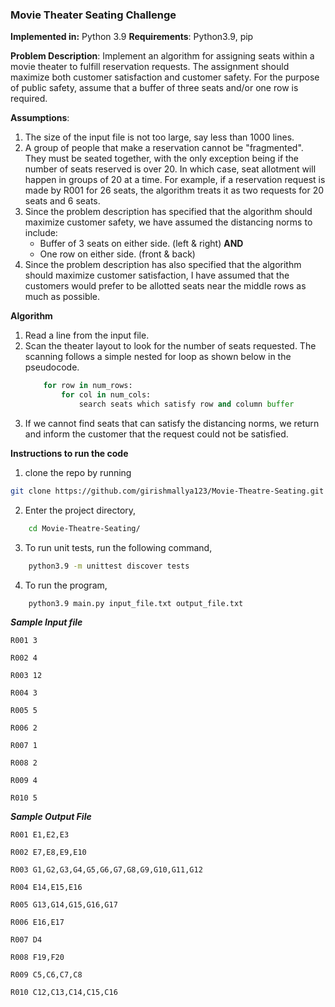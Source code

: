 ### Movie Theater Seating Challenge

**Implemented in:**  Python 3.9
**Requirements**: Python3.9, pip

**Problem Description**:
Implement an algorithm for assigning seats within a movie theater to
fulfill reservation requests. The assignment should maximize both customer satisfaction and customer safety. For the purpose of public safety, assume that a buffer of three seats and/or one row is required.

**Assumptions**:
1) The size of the input file is not too large, say less than 1000 lines. 
2) A group of people that make a reservation cannot be "fragmented". They must be seated together, with the only exception being if the number of seats reserved is over 20. In which case, seat allotment will happen in groups of 20 at a time.
For example, if a reservation request is made by R001 for 26 seats, the algorithm treats it as two requests for 20 seats and 6 seats.
3) Since the problem description has specified that the algorithm should maximize customer safety, we have assumed the distancing norms to include:
	- Buffer of 3 seats on either side. (left & right)
			**AND** 
	- One row on either side. (front & back)
4) Since the problem description has also specified that the algorithm should maximize customer satisfaction, I have assumed that the customers would prefer to be allotted seats near the middle rows as much as possible. 

**Algorithm**
1) Read a line from the input file.
2) Scan the theater layout to look for the number of seats requested. The scanning follows a simple nested for loop as shown below in the pseudocode.
	```python
		for row in num_rows:
			for col in num_cols:
				search seats which satisfy row and column buffer
	```
3) If we cannot find seats that can satisfy the distancing norms, we return and inform the customer that the request could not be satisfied.

**Instructions to run the code**
1) clone the repo by running 
```bash
git clone https://github.com/girishmallya123/Movie-Theatre-Seating.git
```

2) Enter the project directory, 
```bash
	cd Movie-Theatre-Seating/
```
3) To run unit tests, run the following command,
```bash
	python3.9 -m unittest discover tests
```
4) To run the program, 
```bash
	python3.9 main.py input_file.txt output_file.txt
```

***Sample Input file***
```
R001 3

R002 4

R003 12

R004 3

R005 5

R006 2

R007 1

R008 2

R009 4

R010 5
```

***Sample Output File***
```
R001 E1,E2,E3

R002 E7,E8,E9,E10

R003 G1,G2,G3,G4,G5,G6,G7,G8,G9,G10,G11,G12

R004 E14,E15,E16

R005 G13,G14,G15,G16,G17

R006 E16,E17

R007 D4

R008 F19,F20

R009 C5,C6,C7,C8

R010 C12,C13,C14,C15,C16
```

